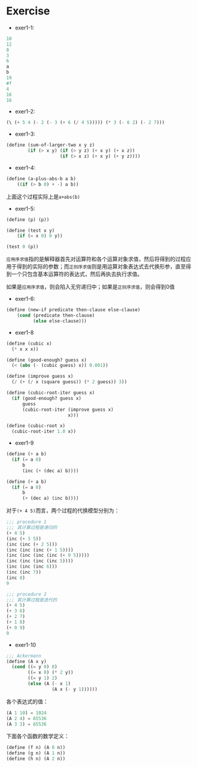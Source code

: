 # Exercise

* exer1-1:

``` Scheme
10
12
8
3
6
a
b
19
#f
4
16
16
```

* exer1-2:

``` Scheme
(\ (+ 5 4 (- 2 (- 3 (+ 6 (/ 4 5))))) (* 3 (- 6 2) (- 2 7)))
```


* exer1-3:

``` Scheme
(define (sum-of-larger-two x y z)
        (if (> x y) (if (> y z) (+ x y) (+ x z))
                    (if (> x z) (+ x y) (+ y z))))
```

* exer1-4:

``` Scheme
(define (a-plus-abs-b a b)
    ((if (> b 0) + -) a b))
```

上面这个过程实际上是`a+abs(b)`

* exer1-5:

```Scheme
(define (p) (p))

(define (test x y)
    (if (= x 0) 0 y))

(test 0 (p))
```

`应用序求值`指的是解释器首先对运算符和各个运算对象求值，然后将得到的过程应用于得到的实际的参数；而`正则序求值`则是用运算对象表达式去代换形参，直至得到一个只包含基本运算符的表达式，然后再执去执行求值。

如果是`应用序求值`，则会陷入无穷递归中；如果是`正则序求值`，则会得到0值

* exer1-6:

``` Scheme
(define (new-if predicate then-clause else-clause)
    (cond (predicate then-clause)
          (else else-clause)))
```

* exer1-8

``` Scheme
(define (cubic x)
  (* x x x))

(define (good-enough? guess x)
  (< (abs (- (cubic guess) x)) 0.001))

(define (improve guess x)
  (/ (+ (/ x (square guess)) (* 2 guess)) 3))

(define (cubic-root-iter guess x)
  (if (good-enough? guess x)
      guess
      (cubic-root-iter (improve guess x)
                       x)))

(define (cubic-root x)
  (cubic-root-iter 1.0 x))
```

* exer1-9

``` Scheme
(define (+ a b)
  (if (= a 0)
      b
      (inc (+ (dec a) b))))

(define (+ a b)
  (if (= a 0)
      b
      (+ (dec a) (inc b))))
```

对于`(+ 4 5)`而言，两个过程的代换模型分别为：

``` Scheme
;;; procedure 1
;;; 其计算过程是递归的
(+ 4 5)
(inc (+ 3 5))
(inc (inc (+ 2 5)))
(inc (inc (inc (+ 1 5))))
(inc (inc (inc (inc (+ 0 5)))))
(inc (inc (inc (inc 5))))
(inc (inc (inc 6)))
(inc (inc 7))
(inc 8)
9

;;; procedure 2
;;; 其计算过程是迭代的
(+ 4 5)
(+ 3 6)
(+ 2 7)
(+ 1 8)
(+ 0 9)
9
```

* exer1-10

``` Scheme
;;; Ackermann
(define (A x y)
  (cond ((= y 0) 0)
        ((= x 0) (* 2 y))
        ((= y 1) 2)
        (else (A (- x 1)
                 (A x (- y 1))))))
```

各个表达式的值：

``` Scheme
(A 1 10) = 1024
(A 2 4) = 65536
(A 3 3) = 65536
```

下面各个函数的数学定义：

``` Scheme
(define (f n) (A 0 n))
(define (g n) (A 1 n))
(define (h n) (A 2 n))
```
